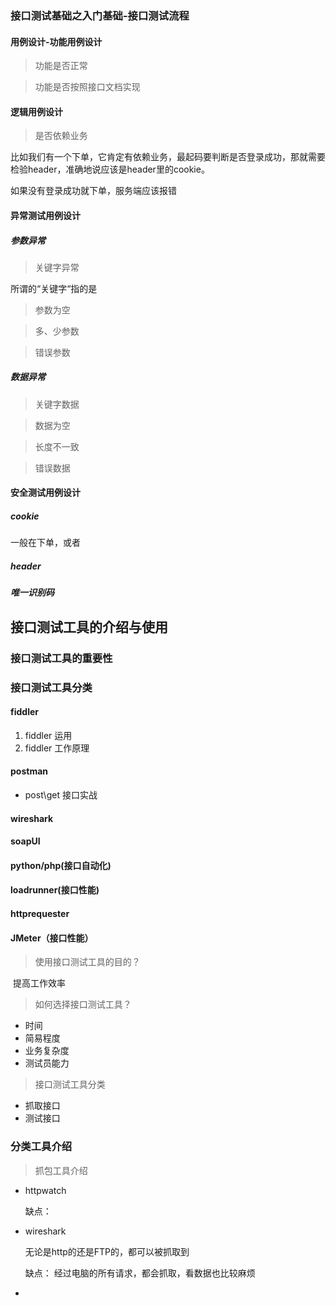 ### 接口测试基础之入门基础-接口测试流程

#### 用例设计-功能用例设计

> 功能是否正常



> 功能是否按照接口文档实现



#### 逻辑用例设计

> 是否依赖业务

比如我们有一个下单，它肯定有依赖业务，最起码要判断是否登录成功，那就需要检验header，准确地说应该是header里的cookie。

如果没有登录成功就下单，服务端应该报错

#### 异常测试用例设计

##### 参数异常

> 关键字异常

所谓的“关键字“指的是

> 参数为空



> 多、少参数



>错误参数



##### 数据异常

> 关键字数据



> 数据为空



> 长度不一致



> 错误数据



#### 安全测试用例设计

##### cookie

一般在下单，或者

##### header

##### 唯一识别码

## 接口测试工具的介绍与使用

### 接口测试工具的重要性

### 接口测试工具分类

#### fiddler

1. fiddler 运用
2. fiddler 工作原理

#### postman

* post\get 接口实战

#### wireshark

#### soapUI

#### python/php(接口自动化)

#### loadrunner(接口性能)

#### httprequester

#### JMeter（接口性能）

> 使用接口测试工具的目的？

​     提高工作效率

> 如何选择接口测试工具？

* 时间
* 简易程度
* 业务复杂度
* 测试员能力

> 接口测试工具分类

* 抓取接口
* 测试接口

### 分类工具介绍

> 抓包工具介绍

* httpwatch

  缺点：

* wireshark

  无论是http的还是FTP的，都可以被抓取到

  缺点： 经过电脑的所有请求，都会抓取，看数据也比较麻烦

* 



